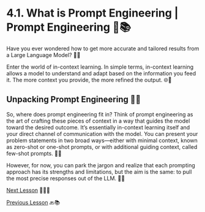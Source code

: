 # 4.1. **What is Prompt Engineering | Prompt Engineering** 🚀📚

Have you ever wondered how to get more accurate and tailored results from a Large Language Model? 🤔💬

Enter the world of in-context learning. In simple terms, in-context learning allows a model to understand and adapt based on the information you feed it. The more context you provide, the more refined the output. 🌐🧠

## **Unpacking Prompt Engineering** 🎨🤖

So, where does prompt engineering fit in? Think of prompt engineering as the art of crafting these pieces of context in a way that guides the model toward the desired outcome. It’s essentially in-context learning itself and your direct channel of communication with the model. You can present your problem statements in two broad ways—either with minimal context, known as zero-shot or one-shot prompts, or with additional guiding context, called few-shot prompts. 🚀🤓

However, for now, you can park the jargon and realize that each prompting approach has its strengths and limitations, but the aim is the same: to pull the most precise responses out of the LLM. 🎯💡

[Next Lesson](https://github.com/gtech-mulearn/Pathway-AI-Bootcamp/blob/main/Prompt%20Engineering-Part-2.md) 📖👣🔜

[Previous Lesson](https://github.com/gtech-mulearn/Pathway-AI-Bootcamp/blob/main/Task-3.md) 🔙📚
